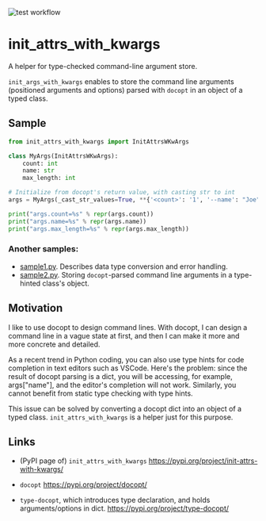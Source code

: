![test workflow](https://github.com/tos-kamiya/init_attrs_with_kwargs/workflows/Tests/badge.svg)

init_attrs_with_kwargs
======================

A helper for type-checked command-line argument store.

`init_args_with_kwargs` enables to store the command line arguments (positioned arguments and options) parsed with `docopt` in an object of a typed class.

## Sample

```python
from init_attrs_with_kwargs import InitAttrsWKwArgs

class MyArgs(InitAttrsWKwArgs):
    count: int
    name: str
    max_length: int

# Initialize from docopt's return value, with casting str to int
args = MyArgs(_cast_str_values=True, **{'<count>': '1', '--name': "Joe", '--max-length': '100'})

print("args.count=%s" % repr(args.count))
print("args.name=%s" % repr(args.name))
print("args.max_length=%s" % repr(args.max_length))
```

### Another samples:

* [sample1.py](https://github.com/tos-kamiya/init_attrs_with_kwargs/blob/main/sample1.py). Describes data type conversion and error handling.
* [sample2.py](https://github.com/tos-kamiya/init_attrs_with_kwargs/blob/main/sample2.py). Storing `docopt`-parsed command line arguments in a type-hinted class's object.

## Motivation

I like to use docopt to design command lines.
With docopt, I can design a command line in a vague state at first, and then I can make it more and more concrete and detailed.

As a recent trend in Python coding, you can also use type hints for code completion in text editors such as VSCode.
Here's the problem: since the result of docopt parsing is a dict, you will be accessing, for example, args["name"], and the editor's completion will not work. Similarly, you cannot benefit from static type checking with type hints.

This issue can be solved by converting a docopt dict into an object of a typed class.
`init_attrs_with_kwargs` is a helper just for this purpose.

## Links

* (PyPI page of) `init_attrs_with_kwargs` https://pypi.org/project/init-attrs-with-kwargs/
* `docopt` https://pypi.org/project/docopt/

* `type-docopt`, which introduces type declaration, and holds arguments/options in dict. https://pypi.org/project/type-docopt/


